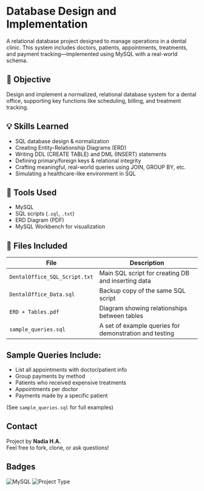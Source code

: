 # Database Design and Implementation

A relational database project designed to manage operations in a dental clinic. This system includes doctors, patients, appointments, treatments, and payment tracking—implemented using MySQL with a real-world schema.



## 📌 Objective

Design and implement a normalized, relational database system for a dental office, supporting key functions like scheduling, billing, and treatment tracking.



## 💡 Skills Learned

- SQL database design & normalization  
- Creating Entity-Relationship Diagrams (ERD)  
- Writing DDL (CREATE TABLE) and DML (INSERT) statements  
- Defining primary/foreign keys & relational integrity  
- Crafting meaningful, real-world queries using JOIN, GROUP BY, etc.  
- Simulating a healthcare-like environment in SQL  



## 🔧 Tools Used

- MySQL  
- SQL scripts (`.sql`, `.txt`)  
- ERD Diagram (PDF)
- MySQL Workbench for visualization  



## 📂 Files Included

| File | Description |
|------|-------------|
| `DentalOffice_SQL_Script.txt` | Main SQL script for creating DB and inserting data |
| `DentalOffice_Data.sql` | Backup copy of the same SQL script |
| `ERD + Tables.pdf` | Diagram showing relationships between tables |
| `sample_queries.sql` | A set of example queries for demonstration and testing |




## Sample Queries Include:

- List all appointments with doctor/patient info  
- Group payments by method  
- Patients who received expensive treatments  
- Appointments per doctor  
- Payments made by a specific patient  

(See `sample_queries.sql` for full examples)



## Contact

Project by **Nadia H.A.**  
Feel free to fork, clone, or ask questions!



## Badges 

![MySQL](https://img.shields.io/badge/Database-MySQL-blue) ![Project Type](https://img.shields.io/badge/Type-Relational%20DB-green)
